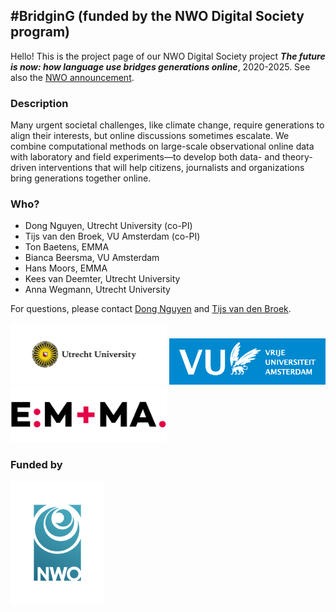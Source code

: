 ## #BridginG (funded by the NWO Digital Society program)

Hello! This is the project page of our NWO Digital Society project **_The future is now: how language use bridges generations online_**, 2020-2025. See also the [NWO announcement](https://www.nwo.nl/actueel/nieuws/2020/02/vijf-nieuwe-onderzoeken-naar-de-digitale-samenleving.html).

### Description

Many urgent societal challenges, like climate change, require generations to align their interests, but
online discussions sometimes escalate. We combine computational methods on large-scale observational
online data with laboratory and field experiments—to develop both data- and theory-driven interventions
that will help citizens, journalists and organizations bring generations together online.


### Who?

* Dong Nguyen, Utrecht University (co-PI)
* Tijs van den Broek, VU Amsterdam (co-PI)
* Ton Baetens, EMMA
* Bianca Beersma, VU Amsterdam
* Hans Moors, EMMA
* Kees van Deemter, Utrecht University
* Anna Wegmann, Utrecht University

For questions, please contact [Dong Nguyen](https://www.dongnguyen.nl/) and [Tijs van den Broek](https://research.vu.nl/en/persons/tijs-van-den-broek).

<a href="https://www.uu.nl/"><img src="img/UU_logo_EN_CMYK.png" width="250"></a>
<a href="https://www.vu.nl/"><img src="img/VUlogo_NL_Blauw_HR_RGB_tcm289-201375.png" width="250"></a>
<a href="https://www.emma.nl/"><img src="img/emma-logo.svg" width="250"></a>

### Funded by

<a href="https://www.nwo.nl"><img src="img/NWO-logo - witruimte.png" width="150"></a>